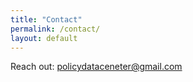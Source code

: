 ```yaml
---
title: "Contact"
permalink: /contact/
layout: default
---
```

Reach out: policydataceneter@gmail.com
